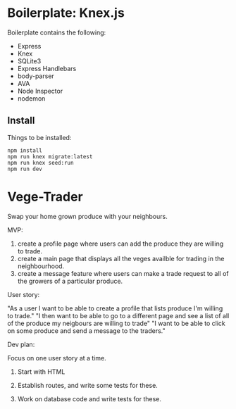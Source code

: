 
# Boilerplate: Knex.js

Boilerplate contains the following:

 - Express
 - Knex
 - SQLite3
 - Express Handlebars
 - body-parser
 - AVA
 - Node Inspector
 - nodemon


## Install
Things to be installed:

```
npm install
npm run knex migrate:latest
npm run knex seed:run
npm run dev
```

# Vege-Trader
Swap your home grown produce with your neighbours.

MVP:

1) create a profile page where users can add the produce they are willing to trade.
2) create a main page that displays all the veges availble for trading in the neighbourhood.
3) create a message feature where users can make a trade request to all of the growers of a particular produce.

User story:

"As a user I want to be able to create a profile that lists produce I'm willing to trade."
"I then want to be able to go to a different page and see a list of all of the produce my neigbours are willing to trade"
"I want to be able to click on some produce and send a message to the traders."

Dev plan:

Focus on one user story at a time.

1) Start with HTML

2) Establish routes, and write some tests for these.

3) Work on database code and write tests for these. 
